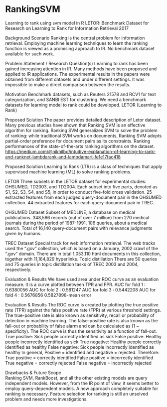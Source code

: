 # RankingSVM
Learning to rank using svm model in R
LETOR: Benchmark Dataset for Research on  Learning to Rank for Information Retrieval 
2017

Background Scenario
Ranking is the central problem for information retrieval.
Employing machine learning techniques to learn the ranking function is viewed as a promising approach to IR.
No benchmark dataset available for such work.


Problem Statement / Research Question(s)
Learning to rank has been gained increasing attention in IR.
Many methods have been proposed and applied to IR applications. 
The experimental results in the papers were obtained from different   datasets and under different settings.
It was impossible to make a direct comparison between the results.

Motivation
Benchmark datasets, such as Reuters 21578 and RCV1 for text categorization, and SANBI EST for clustering. We need a benchmark datasets for learning model to rank could be developed. 
LETOR (Learning to Rank)

Proposed Solution
The paper provides detailed description of Letor dataset.
Many previous studies have shown that Ranking SVM is an effective algorithm for ranking.
Ranking SVM generalizes SVM to solve the problem of ranking: while traditional SVM works on documents, Ranking SVM adopts partial-order preference for document pairs as its constraints. 
Ranking performances of the state-of-the-arts ranking algorithms on the dataset.
https://medium.com/@nikhilbd/intuitive-explanation-of-learning-to-rank-and-ranknet-lambdarank-and-lambdamart-fe1e17fac418

Proposed Solution
Learning to Rank (LTR) is a class of techniques that apply supervised machine learning (ML) to solve ranking problems.

LETOR
Three subsets in the LETOR dataset for experimental studies: OHSUMED, TD2003, and TD2004. 
Each subset into five parts, denoted as S1, S2, S3, S4, and S5, in order to conduct five-fold cross validation.
25  extracted features from each judged query-document pair in the OHSUMED collection.
44 extracted features for each query-document pair in TREC. 

OHSUMED Dataset
Subset of MEDLINE, a database on medical publications.
348,566 records (out of over 7 million) from 270 medical journals during the period of 1987-1991. 
106 queries, about a medical search.
Total of 16,140 query-document pairs with relevance judgments given by humans.

TREC Dataset
Special track for web information retrieval.
 The web tracks used the “.gov” collection, which is based on a January, 2002 crawl of the “.gov” domain. There are in total 1,053,110 html documents in this collection, together with 11,164,829 hyperlinks. 
Topic distillation 
There are 50 queries and 75 queries in topic distillation tasks of TREC 2003 and 2004, respectively.

Evaluation & Results
We have used area under ROC curve as an evaluation measure.
It is a curve plotted between TPR and FPR.
AUC for fold  1 : 0.6380056 
AUC for fold  2 : 0.581247 
AUC for fold  3 : 0.5442208 
AUC for fold  4 : 0.5676856 
0.5827898-mean error

Evaluation & Results
The ROC curve is created by plotting the true positive rate (TPR) against the false positive rate (FPR) at various threshold settings. The true-positive rate is also known as sensitivity, recall or probability of detection in machine learning. The false-positive rate is also known as the fall-out or probability of false alarm and can be calculated as (1 − specificity). The ROC curve is thus the sensitivity as a function of fall-out. 
True positive: Sick people correctly identified as sick
False positive: Healthy people incorrectly identified as sick
True negative: Healthy people correctly identified as healthy
False negative: Sick people incorrectly identified as healthy
In general, Positive = identified and negative = rejected. Therefore:
True positive = correctly identified
False positive = incorrectly identified
True negative = correctly rejected
False negative = incorrectly rejected

Drawbacks & Future Scope	
Ranking SVM, RankBoost, and all the other existing models are query independent models. However, from the IR point of view, it seems better to employ query-dependent models. 
A new approach completely suitable for ranking is necessary.
Feature selection for ranking is still an unsolved problem and needs more investigations. 

